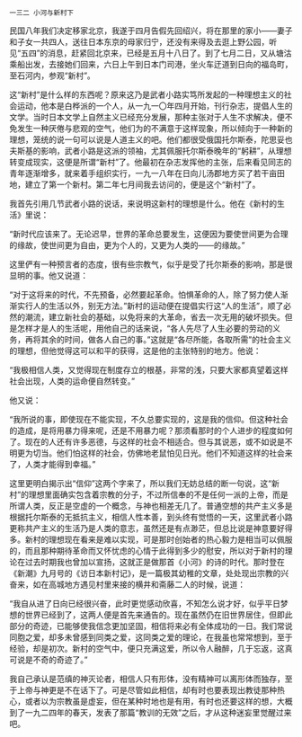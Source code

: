     一三二 小河与新村下 

   民国八年我们决定移家北京，我遂于四月告假先回绍兴，将在那里的家小——妻子和子女一共四人，送往日本东京的母家归宁，还没有来得及去逛上野公园，听见“五四”的消息，赶紧回北京来，已经是五月十八日了。到了七月二日，又从塘沽乘船出发，去接她们回来，六日上午到日本门司港，坐火车迂道到日向的福岛町，至石河内，参观“新村”。

   这“新村”是什么样的东西呢？原来这乃是武者小路实笃所发起的一种理想主义的社会运动，他本是白桦派的一个人，从一九一〇年四月开始，刊行杂志，提倡人生的文学。当时日本文学上自然主义已经充分发展，那种主张对于人生不求解决，便不免发生一种厌倦与悲观的空气，他们为的不满意于这样现象，所以倾向于一种新的理想，笼统的说一句可以说是人道主义的吧。他们都很受俄国托尔斯泰，陀思妥也夫斯基的影响，武者小路是这派的领袖，尤其佩服托尔斯泰晚年的“躬耕”，从理想转变成现实，这便是所谓“新村”了。他最初在杂志发挥他的主张，后来看见同志的青年逐渐增多，就来着手组织实行，一九一八年在日向儿汤郡地方买了若干亩田地，建立了第一个新村。第二年七月间我去访问的，便是这个“新村”了。

   我首先引用几节武者小路的说话，来说明这新村的理想是什么。他在《新村的生活》里说：

   “新时代应该来了。无论迟早，世界的革命总要发生，这便因为要使世间更为合理的缘故，使世间更为自由，更为个人的，又更为人类的——的缘故。”

   这里俨有一种预言者的态度，很有些宗教气，似乎是受了托尔斯泰的影响，那是很显明的事。他又说道：

   “对于这将来的时代，不先预备，必然要起革命。怕惧革命的人，除了努力使人渐渐实行人的生活以外，别无方法。”新村的运动便在提倡实行这“人的生活”，顺了必然的潮流，建立新社会的基础，以免将来的大革命，省去一次无用的破坏损失。但是怎样才是人的生活呢，用他自己的话来说，“各人先尽了人生必要的劳动的义务，再将其余的时间，做各人自己的事。”这就是“各尽所能，各取所需”的社会主义的理想，但他觉得这可以和平的获得，这是他的主张特别的地方。他说：

   “我极相信人类，又觉得现在制度存立的根基，非常的浅，只要大家都真望着这样社会出现，人类的运命便自然转变。”

   他又说：

   “我所说的事，即使现在不能实现，不久总要实现的，这是我的信仰。但这种社会的造成，是将用暴力得来呢，还是不用暴力呢？那须看那时的个人进步的程度如何了。现在的人还有许多恶德，与这样的社会不相适合。但与其说恶，或不如说是不明更为切当。他们怕这样的社会，仿佛地老鼠怕见日光。他们不知道这样的社会来了，人类才能得到幸福。”

   这里更明白揭示出“信仰”这两个字来了，所以我们无妨总结的断一句说，这“新村”的理想里面确实包含着宗教的分子，不过所信奉的不是任何一派的上帝，而是所谓人类，反正是空虚的一个概念，与神也相差无几了。普通空想的共产主义多是根据托尔斯泰的无抵抗主义，相信人性本善，到头终有觉悟的一天，这里武者小路更称共产主义的生活乃是人类的意志，虽然还是有点渺茫，但总比说是神意要好得多。新村的理想现在看来是难以实现，可是那时创始者的热心毅力是相当可以佩服的，而且那种期待革命而又怀忧虑的心情于此得到多少的慰安，所以对于新村的理论在过去时期我也曾加以宣扬，这就正是做那首《小河》的诗的时代。那时登在《新潮》九月号的《访日本新村记》，是一篇极其幼稚的文章，处处现出宗教的兴奋来，如在高城地方遇见村里来接的横井和斋藤二人的时候，说道：

   “我自从进了日向已经很兴奋，此时更觉感动欣喜，不知怎么说才好，似乎平日梦想的世界已经到了，这两人便是首先来通告的。现在虽然仍在旧世界居住，但即此部分的奇迹，已能够使我信念更加坚固，相信将来必有全体成功的一日。我们常说同胞之爱，却多未曾感到同类之爱，这同类之爱的理论，在我虽也常常想到，至于经验，却是初次。新村的空气中，便只充满这爱，所以令人融醉，几于忘返，这真可说是不奇的奇迹了。”

   我自己承认是范缜的神灭论者，相信人只有形体，没有精神可以离形体而独存，至于上帝与神更是不在话下了。可是尽管如此相信，却有时也要表现出教徒那种热心，或者以为宗教虽是虚妄，但在某种时地也是有用，有时也还要这样的想，大概到了一九二四年的春天，发表了那篇“教训的无效”之后，才从这种迷妄里觉醒过来吧。

